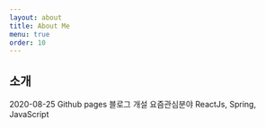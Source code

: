 ```yaml
---
layout: about
title: About Me
menu: true
order: 10
---
```


## 소개

2020-08-25
Github pages 블로그 개설
요즘관심분야 ReactJs, Spring, JavaScript
